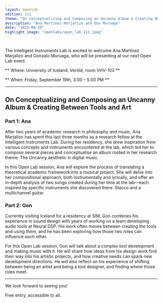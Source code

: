 ```yaml
---
layout: openlab
edition: 111
theme: "On Conceptualizing and Composing an Uncanny Album & Creating Between Tools and Art"
description: "Ana Martínez Marjalizo and Gon Muruaga"
date: "2025-09-19"
highlight_image: "openlabs/open_lab_111.jpeg"
---
```


<script>
    import CaptionedImage from "../../components/Images/CaptionedImage.svelte"
</script>

<CaptionedImage
src="openlabs/open_lab_111.jpeg"
alt="OpenLab111."
caption=""/>


## 

The Intelligent Instruments Lab is excited to welcome Ana Martínez Marjalizo and Gonzalo Muruaga, who will be presenting at our next Open Lab event.

** Where: University of Iceland. Veröld, room VHV-103 **

** When: Friday, September 19th, 3:00 – 5:00 PM **


****

## On Conceptualizing and Composing an Uncanny Album & Creating Between Tools and Art

### Part 1: Ana
After two years of academic research in philosophy and music, Ana Marjalizo has spent this last three months as a research fellow at the Intelligent Instruments Lab. During her residency, she drew inspiration from various concepts and instruments encountered at the lab, which led her to compose several pieces and conceptualise an album rooted in her research theme: The Uncanny aesthetic in digital music.


In this Open Lab session, Ana will explore the process of translating a theoretical academic framework into a musical project. She will delve into her compositional approach, both instrumentally and lyrically, and offer an in-depth analysis of two songs created during her time at the lab—each inspired by specific instruments she discovered there: Stacco and a multichannel guitar.

### Part 2: Gon
Currently visiting Iceland for a residency at SIM, Gon combines his experience in sound design with years of working on a team developing audio tools at Neural DSP. His work often moves between creating the tools and using them, and he has been exploring how those two roles can influence each other.


For this Open Lab session, Gon will talk about a complex tool development and making music with it. He will share how ideas from his design work find their way into his artistic projects, and how creative needs can spark new development directions. He will also reflect on his experience of shifting between being an artist and being a tool designer, and finding where those roles meet.



****

We look forward to seeing you!

Free entry, accessible to all.

